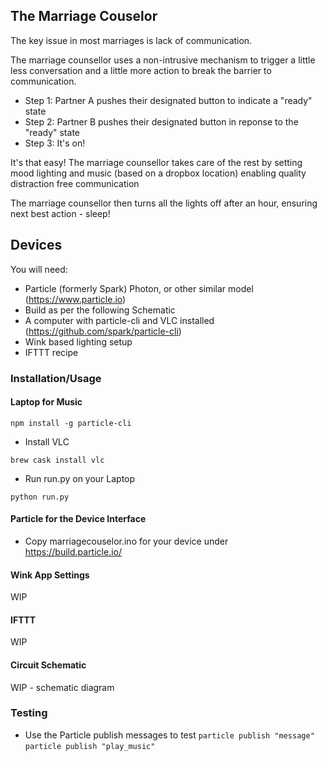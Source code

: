 ## The Marriage Couselor

The key issue in most marriages is lack of communication.

The marriage counsellor uses a non-intrusive mechanism to trigger a little less conversation and a little more action to break the barrier to communication.

- Step 1: Partner A pushes their designated button to indicate a "ready" state
- Step 2: Partner B pushes their designated button in reponse to the "ready" state
- Step 3: It's on!

It's that easy! The marriage counsellor takes care of the rest by setting mood lighting and music (based on a dropbox location) enabling quality distraction free communication

The marriage counsellor then turns all the lights off after an hour, ensuring next best action - sleep!

## Devices

You will need:
- Particle (formerly Spark) Photon, or other similar model (https://www.particle.io)
- Build as per the following Schematic
- A computer with particle-cli and VLC installed (https://github.com/spark/particle-cli)
- Wink based lighting setup
- IFTTT recipe

### Installation/Usage
#### Laptop for Music
`npm install -g particle-cli`
- Install VLC

`brew cask install vlc`

- Run run.py on your Laptop
 
`python run.py`

#### Particle for the Device Interface
- Copy marriagecouselor.ino for your device under https://build.particle.io/

#### Wink App Settings
WIP

#### IFTTT
WIP

#### Circuit Schematic
WIP - schematic diagram

### Testing
- Use the Particle publish messages to test
```particle publish "message"```
```particle publish "play_music"```
